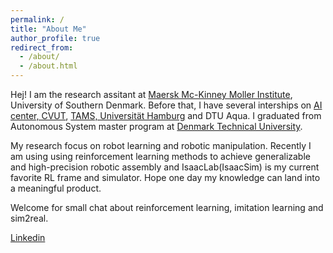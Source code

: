 ```yaml
---
permalink: /
title: "About Me"
author_profile: true
redirect_from: 
  - /about/
  - /about.html
---
```


Hej! I am the research assitant at [Maersk Mc-Kinney Moller Institute](https://www.sdu.dk/en/om-sdu/institutter-centre/mmmi_maersk_mckinney_moeller), University of Southern Denmark. Before that, I have several interships on [AI center, CVUT](https://www.aic.fel.cvut.cz/), [TAMS, Universität Hamburg](https://tams.informatik.uni-hamburg.de/) and DTU Aqua. I graduated from Autonomous System master program at [Denmark Technical University](https://www.dtu.dk/english/).

My research focus on robot learning and robotic manipulation. Recently I am using using reinforcement learning methods to achieve generalizable and high-precision robotic assembly and IsaacLab(IsaacSim) is my current favorite RL frame and simulator. Hope one day my knowledge can land into a meaningful product. 

Welcome for small chat about reinforcement learning, imitation learning and sim2real.

[Linkedin](https://www.linkedin.com/in/xinyuliu666/)
